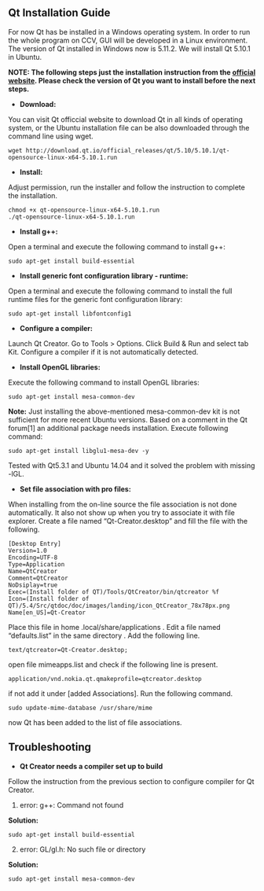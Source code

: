 ## Qt Installation Guide

For now Qt has be installed in a Windows operating system. In order to run the whole program on CCV, GUI will be developed in a Linux environment. The version of Qt installed in Windows now is 5.11.2. We will install Qt 5.10.1 in Ubuntu.

**NOTE: The following steps just the installation instruction from the [official website](https://wiki.qt.io/Install_Qt_5_on_Ubuntu). Please check the version of Qt you want to install before the next steps.**

- **Download:**

You can visit Qt officcial website to download Qt in all kinds of operating system, or the Ubuntu installation file can be also downloaded through the command line using wget.
```
wget http://download.qt.io/official_releases/qt/5.10/5.10.1/qt-opensource-linux-x64-5.10.1.run
```
- **Install:**

Adjust permission, run the installer and follow the instruction to complete the installation.
```
chmod +x qt-opensource-linux-x64-5.10.1.run
./qt-opensource-linux-x64-5.10.1.run
```
- **Install g++:**

Open a terminal and execute the following command to install g++:
```
sudo apt-get install build-essential
```
- **Install generic font configuration library - runtime:**

Open a terminal and execute the following command to install the full runtime files for the generic font configuration library:
```
sudo apt-get install libfontconfig1
```
- **Configure a compiler:**

Launch Qt Creator. Go to Tools > Options. Click Build & Run and select tab Kit. Configure a compiler if it is not automatically detected.
- **Install OpenGL libraries:**

Execute the following command to install OpenGL libraries:
```
sudo apt-get install mesa-common-dev
```
**Note:** Just installing the above-mentioned mesa-common-dev kit is not sufficient for more recent Ubuntu versions. Based on a comment in the Qt forum[1] an additional package needs installation. Execute following command:
```
sudo apt-get install libglu1-mesa-dev -y
```
Tested with Qt5.3.1 and Ubuntu 14.04 and it solved the problem with missing -lGL.
- **Set file association with pro files:**

When installing from the on-line source the file association is not done automatically. It also not show up when you try to associate it with file explorer. Create a file named “Qt-Creator.desktop” and fill the file with the following.
```
[Desktop Entry]
Version=1.0
Encoding=UTF-8
Type=Application
Name=QtCreator
Comment=QtCreator
NoDsiplay=true
Exec=(Install folder of QT)/Tools/QtCreator/bin/qtcreator %f
Icon=(Install folder of QT)/5.4/Src/qtdoc/doc/images/landing/icon_QtCreator_78x78px.png
Name[en_US]=Qt-Creator
```
Place this file in home .local/share/applications .
Edit a file named “defaults.list” in the same directory . Add the following line.
```
text/qtcreator=Qt-Creator.desktop;
```
open file mimeapps.list and check if the following line is present.
```
application/vnd.nokia.qt.qmakeprofile=qtcreator.desktop
```
if not add it under [added Associations].
Run the following command.
```
sudo update-mime-database /usr/share/mime
```
now Qt has been added to the list of file associations.

## Troubleshooting
- **Qt Creator needs a compiler set up to build**

Follow the instruction from the previous section to configure compiler for Qt Creator.
1. error: g++: Command not found

**Solution:**
```
sudo apt-get install build-essential
```
2. error: GL/gl.h: No such file or directory

**Solution:**
```
sudo apt-get install mesa-common-dev
```
